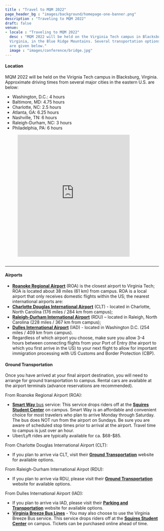 ```yaml
---
title : "Travel to MQM 2022"
page_header_bg : "images/background/homepage-one-banner.png"
description : "Traveling to MQM 2022"
draft: false
venue:
- locale : "Traveling to MQM 2022"
  desc : "MQM 2022 will be held on the Virginia Tech campus in Blacksburg,
  Virginia, in the Blue Ridge Mountains. Several transportation options
  are given below."
  image : "images/conference/bridge.jpg"
---
```


<h4>Location</h4>
MQM 2022 will be held on the Virignia Tech campus in Blacksburg, Virginia.
Approximate driving times from several major cities in the eastern U.S. are below:
<ul>
<li> Washington, D.C.: 4 hours
<li> Baltimore, MD: 4.75 hours
<li> Charlotte, NC: 2.5 hours
<li> Atlanta, GA: 6.25 hours
<li> Nashville, TN: 6 hours
<li> Raleigh-Durham, NC: 3 hours
<li> Philadelphia, PA: 6 hours
</ul>

<div class="mapouter">
  <div class="gmap_canvas"><iframe width="90%" height="400" id="gmap_canvas"
src="https://www.google.com/maps/d/u/0/embed?mid=1esMCrnXEUwYlKbJWxFMCZxL8CTwD73JN&ehbc=2E312F&z=15"
frameborder="0" scrolling="no" marginheight="0" marginwidth="0"></iframe>
<br><style>.mapouter{position:relative;text-align:right;height:400px;width:90%;}</style><a
href="https://www.embedgooglemap.net">embed google map into
website</a><style>.gmap_canvas
{overflow:hidden;background:none!important;height:400px;width:90%;}</style></div></div>
<br/>

<hr>
<h4>Airports</h4>
<ul>
  <li><a href="https://www.flyroa.com/" target="_blank"><b>Roanoke Regional
  Airport</b></a>&nbsp;(ROA) is the closest airport to Virginia Tech; ROA is located about 38 miles (61 km) from campus. ROA is a local airport that only receives domestic flights within the US; the nearest international airports are:</li>
  <li><a href="http://www.cltairport.com/" target="_blank"><b>Charlotte
  Douglas International Airport</b></a>&nbsp;(CLT) - located in Charlotte, North Carolina (176 miles / 284 km from campus);&nbsp;</li>
  <li><a href="https://www.rdu.com/" target="_blank"><b>Raleigh-Durham
  International Airport</b></a> (RDU) &ndash; located in Raleigh, North Carolina (228 miles / 367 km from campus);</li>
  <li><a href="https://www.flydulles.com" target="_blank"><b>Dulles
  International Airport</b></a>&nbsp;(IAD) - located in Washington D.C. (254 miles / 409 km from campus).</li>
  <li>Regardless of which airport you choose, make sure you allow&nbsp;3-4 hours&nbsp;between connecting flights from your Port of Entry (the airport to which you first arrive in the US) to your next flight to allow for important immigration processing with US Customs and Border Protection (CBP).&nbsp;</li>
  </ul>



<h4>Ground Transportation</h4>
<p>Once you have arrived at your final airport destination, you will need
to arrange for ground transportation to campus.  Rental cars are available at
the airport terminals (advance reservations are recommended).</p>
<p>From Roanoke Regional Airport (ROA):</p>
<ul>
  <li><a href="https://smartwaybus.com/" target="_blank"><b>Smart
Way</b>&nbsp;bus</a> service: This service drops riders off at the <a
href="https://campuslife.vt.edu/student_centers/Squires.html"
target="_blank"><b>Squires Student Center</b></a> on campus. Smart Way is
an affordable and convenient choice for most travelers who plan to arrive Monday through Saturday. The bus does&nbsp;NOT&nbsp;run from the airport on Sundays. Be sure you are aware of scheduled stop times&nbsp;prior to arrival at the airport. Travel time to campus is just over an hour. </li>
<li>Uber/Lyft rides are typically available for ca. $68-$85.</li>
  </ul>

  <p>From Charlotte Douglas International Airport (CLT):</p>
  <ul>
    <li>If you plan to arrive via CLT, visit their&nbsp;<a href="https://www.cltairport.com/to-and-from" target="_blank"><b>Ground Transportation</b></a>&nbsp;website for available options.</li>
  </ul>

  <p>From Raleigh-Durham International Airpot (RDU):</p>
  <ul>
    <li>If you plan to arrive via RDU, please visit their <a href="https://www.rdu.com/ground-transportation/" target="_blank"><b>Ground Transportation</b></a> website for available options.</li>
  </ul>

  <p>From Dulles International Airport (IAD):</p>
  <ul>
    <li>If you plan to arrive via IAD, please visit their <a href="http://www.flydulles.com/iad/parking-transportation" target="_blank"><b>Parking and Transportation</b></a> website for available options.</li>
    <li><a target="_blank" href="https://virginiabreeze.org/"><b>Virginia Breeze Bus Lines</b></a> - You may also choose to use the Virginia Breeze Bus service.  This service drops riders off at the <a href="https://campuslife.vt.edu/student_centers/Squires.html" target="_blank"><b>Squires Student Center</b></a> on campus. Tickets can be&nbsp;purchased online&nbsp;ahead of time.</li>
  </ul>

